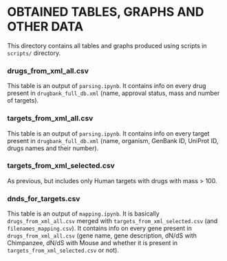 # OBTAINED TABLES, GRAPHS AND OTHER DATA
This directory contains all tables and graphs produced using scripts in `scripts/` directory.

### drugs_from_xml_all.csv
This table is an output of `parsing.ipynb`. It contains info on every drug present in `drugbank_full_db.xml` (name, approval status, mass and number of targets). 

### targets_from_xml_all.csv
This table is an output of `parsing.ipynb`. It contains info on every target present in `drugbank_full_db.xml` (name, organism, GenBank ID, UniProt ID, drugs names and their number).

### targets_from_xml_selected.csv
As previous, but includes only Human targets with drugs with mass > 100. 

### dnds_for_targets.csv
This table is an output of `mapping.ipynb`. It is basically `drugs_from_xml_all.csv` merged with `targets_from_xml_selected.csv` (and `filenames_mapping.csv`). It contains info on every gene present in `drugs_from_xml_all.csv` (gene name, gene description, dN/dS with Chimpanzee, dN/dS with Mouse and whether it is present in `targets_from_xml_selected.csv` or not). 



